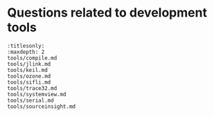 # Questions related to development tools

```{toctree}
:titlesonly:
:maxdepth: 2
tools/compile.md
tools/jlink.md
tools/keil.md
tools/ozone.md
tools/sifli.md
tools/trace32.md
tools/systemview.md
tools/serial.md
tools/sourceinsight.md
```

